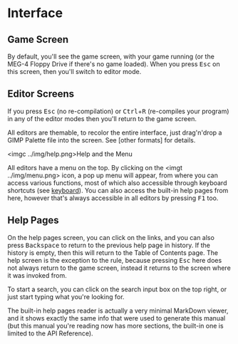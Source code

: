 Interface
=========

Game Screen
-----------

By default, you'll see the game screen, with your game running (or the MEG-4 Floppy Drive if there's no game loaded). When you
press <kbd>Esc</kbd> on this screen, then you'll switch to editor mode.

Editor Screens
--------------

If you press <kbd>Esc</kbd> (no re-compilation) or <kbd>Ctrl</kbd>+<kbd>R</kbd> (re-compiles your program) in any of the editor
modes then you'll return to the game screen.

All editors are themable, to recolor the entire interface, just drag'n'drop a GIMP Palette file into the screen. See
[other formats] for details.

<imgc ../img/help.png><fig>Help and the Menu</fig>

All editors have a menu on the top. By clicking on the <imgt ../img/menu.png> icon, a pop up menu will appear, from where you can
access various functions, most of which also accessible through keyboard shortcuts (see [keyboard](#ui_kbd)). You can also access
the built-in help pages from here, however that's always accessible in all editors by pressing <kbd>F1</kbd> too.

Help Pages
----------

On the help pages screen, you can click on the links, and you can also press <kbd>Backspace</kbd> to return to the previous
help page in history. If the history is empty, then this will return to the Table of Contents page. The help screen is the
exception to the rule, because pressing <kbd>Esc</kbd> here does not always return to the game screen, instead it returns to the
screen where it was invoked from.

To start a search, you can click on the search input box on the top right, or just start typing what you're looking for.

The built-in help pages reader is actually a very minimal MarkDown viewer, and it shows exactly the same info that were used
to generate this manual (but this manual you're reading now has more sections, the built-in one is limited to the API Reference).
